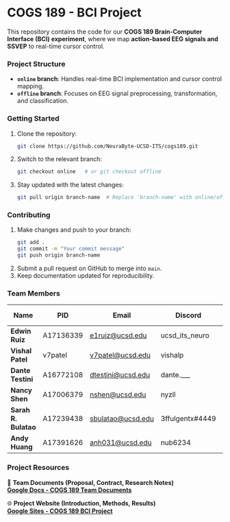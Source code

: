 # **COGS 189 - BCI Project**  

This repository contains the code for our **COGS 189 Brain-Computer Interface (BCI) experiment**, where we map **action-based EEG signals and SSVEP** to real-time cursor control.  

### **Project Structure**  
- **`online` branch**: Handles real-time BCI implementation and cursor control mapping.  
- **`offline` branch**: Focuses on EEG signal preprocessing, transformation, and classification.  

### **Getting Started**  
1. Clone the repository:  
   ```bash
   git clone https://github.com/NeuraByte-UCSD-ITS/cogs189.git
   ```
2. Switch to the relevant branch:  
   ```bash
   git checkout online   # or git checkout offline
   ```
3. Stay updated with the latest changes:  
   ```bash
   git pull origin branch-name  # Replace 'branch-name' with online/offline/main
   ```

### **Contributing**  
1. Make changes and push to your branch:  
   ```bash
   git add .
   git commit -m "Your commit message"
   git push origin branch-name
   ```
2. Submit a pull request on GitHub to merge into `main`.  
3. Keep documentation updated for reproducibility.  

### **Team Members**  

| Name                  | PID        | Email             | Discord            | GitHub Username |
|-----------------------|-----------|-------------------|--------------------|-----------------|
| **Edwin Ruiz**        | A17136339 | e1ruiz@ucsd.edu   | ucsd_its_neuro     | NeuraByte-UCSD-ITS |
| **Vishal Patel**      | v7patel    | v7patel@ucsd.edu  | vishalp            | vip11017 |
| **Dante Testini**     | A16772108 | dtestini@ucsd.edu | dante.___          | Dante-t0 |
| **Nancy Shen**        | A17006379 | nshen@ucsd.edu    | nyzll              | nancyshenn |
| **Sarah R. Bulatao**  | A17239438 | sbulatao@ucsd.edu | 3ffulgentx#4449    | sbulatao |
| **Andy Huang**        | A17391626 | anh031@ucsd.edu   | nub6234            | anh1231 |

### **Project Resources**  

📄 **Team Documents (Proposal, Contract, Research Notes)**  
[**Google Docs - COGS 189 Team Documents**](https://docs.google.com/document/d/1kmoATubGGtCyLEcY0Lt7Y57b31m-O8rysbtMINhthrM/edit?usp=sharing)  

🌐 **Project Website (Introduction, Methods, Results)**  
[**Google Sites - COGS 189 BCI Project**](https://sites.google.com/d/1s-25WKa0uhgr7BEy_yGSoqZ5aTbzqCl3/p/1npJnzpZkbIYuBNoyv4HmWuREFpSlRTLe/edit?pli=1&authuser=2)  
